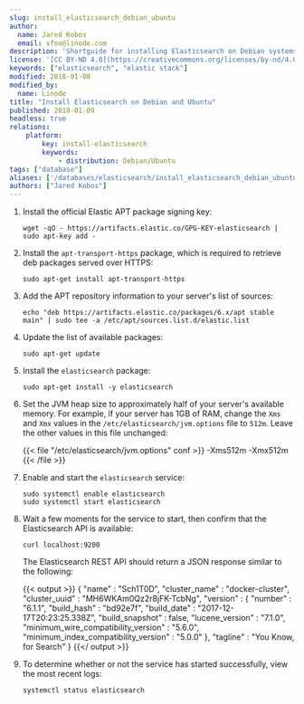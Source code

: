 ```yaml
---
slug: install_elasticsearch_debian_ubuntu
author:
  name: Jared Kobos
  email: sfoo@linode.com
description: 'Shortguide for installing Elasticsearch on Debian systems'
license: '[CC BY-ND 4.0](https://creativecommons.org/licenses/by-nd/4.0)'
keywords: ["elasticsearch", "elastic stack"]
modified: 2018-01-08
modified_by:
  name: Linode
title: "Install Elasticsearch on Debian and Ubuntu"
published: 2018-01-09
headless: true
relations:
    platform:
        key: install-elasticsearch
        keywords:
            - distribution: Debian/Ubuntu
tags: ["database"]
aliases: ['/databases/elasticsearch/install_elasticsearch_debian_ubuntu/']
authors: ["Jared Kobos"]
---
```


1.  Install the official Elastic APT package signing key:

        wget -qO - https://artifacts.elastic.co/GPG-KEY-elasticsearch | sudo apt-key add -

2.  Install the `apt-transport-https` package, which is required to retrieve deb packages served over HTTPS:

        sudo apt-get install apt-transport-https

3.  Add the APT repository information to your server's list of sources:

        echo "deb https://artifacts.elastic.co/packages/6.x/apt stable main" | sudo tee -a /etc/apt/sources.list.d/elastic.list

4.  Update the list of available packages:

        sudo apt-get update

5.  Install the `elasticsearch` package:

        sudo apt-get install -y elasticsearch

6.  Set the JVM heap size to approximately half of your server's available memory. For example, if your server has 1GB of RAM, change the `Xms` and `Xmx` values in the `/etc/elasticsearch/jvm.options` file to `512m`. Leave the other values in this file unchanged:

    {{< file "/etc/elasticsearch/jvm.options" conf >}}
-Xms512m
-Xmx512m
{{< /file >}}

7.  Enable and start the `elasticsearch` service:

        sudo systemctl enable elasticsearch
        sudo systemctl start elasticsearch

8.  Wait a few moments for the service to start, then confirm that the Elasticsearch API is available:

        curl localhost:9200

    The Elasticsearch REST API should return a JSON response similar to the following:

    {{< output >}}
{
  "name" : "Sch1T0D",
  "cluster_name" : "docker-cluster",
  "cluster_uuid" : "MH6WKAm0Qz2r8jFK-TcbNg",
  "version" : {
    "number" : "6.1.1",
    "build_hash" : "bd92e7f",
    "build_date" : "2017-12-17T20:23:25.338Z",
    "build_snapshot" : false,
    "lucene_version" : "7.1.0",
    "minimum_wire_compatibility_version" : "5.6.0",
    "minimum_index_compatibility_version" : "5.0.0"
  },
  "tagline" : "You Know, for Search"
}
{{</ output >}}

9.  To determine whether or not the service has started successfully, view the most recent logs:

        systemctl status elasticsearch
